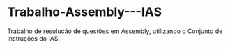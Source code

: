 # Trabalho-Assembly---IAS
Trabalho de resolução de questões em Assembly, utilizando o Conjunto de Instruções do IAS.
